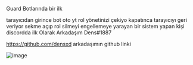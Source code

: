Guard Botlarında bir ilk

tarayıcıdan girince bot oto yt rol yönetinizi çekiyo kapatınca tarayıcıyı geri veriyor sekme açıp rol silmeyi engellemeye yarayan  bir sistem yapan kişi discordda ilk Olarak Arkadaşım Dens#1887 

https://github.com/densxd arkadaşımın github linki

![image](https://user-images.githubusercontent.com/71439145/145696324-b63d1a10-69c3-4d37-b1d7-20f5e95ef5cc.png)
